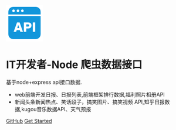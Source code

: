 ![logo](api.png)

# IT开发者-Node 爬虫数据接口

 基于node+express api接口数据.

- web前端开发日报、日报列表,前端框架排行数据,福利照片相册API
- 新闻头条新闻热点、笑话段子，搞笑图片、搞笑视频 API,知乎日报数据,kugou音乐数据API、天气预报

[GitHub](https://github.com/ecitlm/Node-SpliderApi)
[Get Started](?id=spliderapi)
